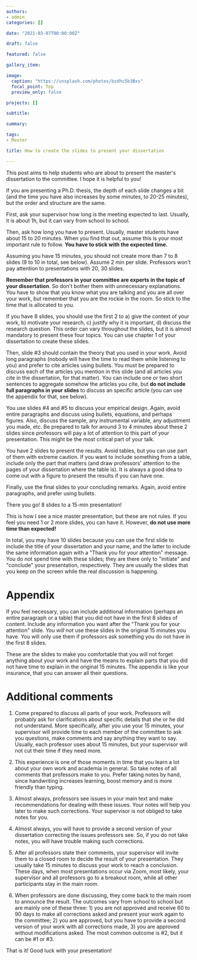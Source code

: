 ```yaml
---
authors:
- admin
categories: []

date: "2021-03-07T00:00:00Z"

draft: false

featured: false

gallery_item:

image:
  caption: "https://unsplash.com/photos/bzdhc5b3Bxs"
  focal_point: Top
  preview_only: false

projects: []

subtitle: 

summary: 

tags:
- Master

title: How to create the slides to present your dissertation

---
```


This post aims to help students who are about to present the master's dissertation to the committee. I hope it is helpful to you!

If you are presenting a Ph.D. thesis, the depth of each slide changes a bit (and the time you have also increases by some minutes, to 20-25 minutes), but the order and structure are the same.

First, ask your supervisor how long is the meeting expected to last. Usually, it is about 1h, but it can vary from school to school.

Then, ask how long you have to present. Usually, master students have about 15 to 20 minutes. When you find that out, assume this is your most important rule to follow. **You have to stick with the expected time.** 

Assuming you have 15 minutes, you should not create more than 7 to 8 slides (9 to 10 in total, see below). Assume 2 min per slide. Professors won't pay attention to presentations with 20, 30 slides. 

**Remember that professors in your committee are experts in the topic of your dissertation**. So don't bother them with unnecessary explanations. You have to show that you know what you are talking  and you are all over your work, but remember that you are the rockie in the room. So stick to the time that is allocated to you.

If you have 8 slides, you should use the first 2 to a) give the context of your work, b) motivate your research, c) justify why it is important, d) discuss the research question. This order can vary throughout the slides, but it is almost mandatory to present these four topics. You can use chapter 1 of your dissertation to create these slides.

Then, slide #3 should contain the theory that you used in your work. Avoid long paragraphs (nobody will have the time to read them while listening to you) and prefer to cite articles using bullets. You must be prepared to discuss each of the articles you mention in this slide (and all articles you cite in the dissertation, for that matter). You can include one or two short sentences to aggregate somehow the articles you cite, but **do not include full paragraphs in your slides** to discuss an specific article (you can use the appendix for that, see below). 

You use slides #4 and #5 to discuss your empirical design. Again, avoid entire paragraphs and discuss using bullets, equations, and perhaps figures. Also, discuss the sample, any instrumental variable, any adjustment you made, etc. Be prepared to talk for around 3 to 4 minutes about these 2 slides since professors will pay a lot of attention to this part of your presentation. This might be the most critical part of your talk. 

You have 2 slides to present the results. Avoid tables, but you can use part of them with extreme caution. If you want to include something from a table, include only the part that matters (and draw professors' attention to the pages of your dissertation where the table is). It is always a good idea to come out with a figure to present the results if you can have one. 

Finally, use the final slides to your concluding remarks. Again, avoid entire paragraphs, and prefer using bullets.

There you go! 8 slides to a 15-min presentation! 

This is how I see a nice master presentation, but these are not rules. If you feel you need 1 or 2 more slides, you can have it. However, **do not use more time than expected!**


In total, you may have 10 slides because you can use the first slide to include the title of your dissertation and your name, and the latter to include the same information again with a "Thank you for your attention" message. You do not spend time with these slides; they are there only to "initiate" and "conclude" your presentation, respectively. They are usually the slides that you keep on the screen while the real discussion is happening.


# Appendix

If you feel necessary, you can include additional information (perhaps an entire paragraph or a table) that you did not have in the first 8 slides of content. Include any information you want after the "Thank you for your attention" slide. *You will not* use these slides in the original 15 minutes you have. You will only use them if professors ask something you do not have in the first 8 slides. 

These are the slides to make you comfortable that you will not forget anything about your work and have the means to explain parts that you did not have time to explain in the original 15 minutes. 
The appendix is like your insurance, that you can answer all their questions. 


# Additional comments

1) Come prepared to discuss all parts of your work. Professors will probably ask for clarifications about specific details that she or he did not understand. More specifically, after you use your 15 minutes, your supervisor will provide time to each member of the committee to ask you questions, make comments and say anything they want to say. Usually, each professor uses about 15 minutes, but your supervisor will not cut their time if they need more. 

2) This experience is one of those moments in time that you learn a lot about your own work and academia in general. So take notes of all comments that professors make to you. Prefer taking notes by hand, since handwriting increases learning, boost memory and is more friendly than typing. 

3) Almost always, professors see issues in your main text and make recommendations for dealing with these issues. Your notes will help you later to make such corrections. Your supervisor is not obliged to take notes for you. 

4) Almost always, you will have to provide a second version of your dissertation correcting the issues professors see. So, if you do not take notes, you will have trouble making such corrections.

5) After all professors state their comments, your supervisor will invite them to a closed room to decide the result of your presentation. They usually take 15 minutes to discuss your work to reach a conclusion. These days, when most presentations occur via Zoom, most likely, your supervisor and all professors go to a breakout room, while all other participants stay in the main room.

6) When professors are done discussing, they come back to the main room to announce the result. The outcomes vary from school to school but are mainly one of these three: 1) you are not approved and receive 60 to 90 days to make all corrections asked and present your work again to the committee; 2) you are approved, but you have to provide a second version of your work with all corrections made, 3) you are approved without modifications asked. The most common outcome is #2, but it can be #1 or #3. 

That is it! Good luck with your presentation!











